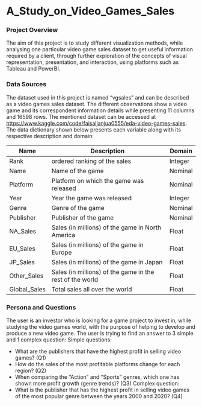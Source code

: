 # A_Study_on_Video_Games_Sales

### Project Overview

The aim of this project is to study different visualization methods, while analysing one particular video game sales dataset to get useful information required by a client, through further exploration of the concepts of visual representation, presentation, and interaction, using platforms such as Tableau and PowerBI.

### Data Sources

The dataset used in this project is named “vgsales” and can be described as a video games sales dataset. The different observations show a video game and its correspondent information details while presenting 11 columns and 16598 rows. The mentioned dataset can be accessed at https://www.kaggle.com/code/faisaljanjua0555/eda-video-games-sales.
The data dictionary shown below presents each variable along with its respective description and domain:

Name | Description | Domain |
--- | --- | --- | 
Rank | ordered ranking of the sales | Integer |
Name | Name of the game | Nominal |
Platform | Platform on which the game was released | Nominal |
Year | Year the game was released | Integer |
Genre | Genre of the game | Nominal |
Publisher | Publisher of the game | Nominal |
NA_Sales | Sales (in millions) of the game in North America | Float |
EU_Sales | Sales (in millions) of the game in Europe | Float |
JP_Sales | Sales (in millions) of the game in Japan | Float |
Other_Sales | Sales (in millions) of the game in the rest of the world | Float |
Global_Sales | Total sales all over the world | Float |

### Persona and Questions

The user is an investor who is looking for a game project to invest in, while studying the video games world, with the purpose of helping to develop and produce a new video game. The user is trying to find an answer to 3 simple and 1 complex question:
Simple questions:
* What are the publishers that have the highest profit in selling video games? (Q1)
* How do the sales of the most profitable platforms change for each region? (Q2)
* When comparing the “Action” and “Sports” genres, which one has shown more profit growth (genre trends)? (Q3)
Complex question:
* What is the publisher that has the highest profit in selling video games of the most popular genre between the years 2000 and 2020? (Q4)





